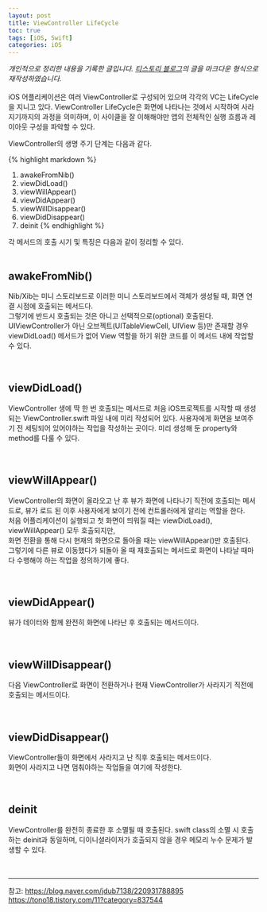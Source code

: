 ```yaml
---
layout: post
title: ViewController LifeCycle
toc: true
tags: [iOS, Swift]
categories: iOS
---
```

*개인적으로 정리한 내용을 기록한 글입니다. [티스토리 블로그](https://be-beee.tistory.com)의 글을 마크다운 형식으로 재작성하였습니다.* <br><br>
iOS 어플리케이션은 여러 ViewController로 구성되어 있으며 각각의 VC는 LifeCycle을 지니고 있다.
ViewController LifeCycle은 화면에 나타나는 것에서 시작하여 사라지기까지의 과정을 의미하며, 이 사이클을 잘 이해해야만 앱의 전체적인 실행 흐름과 레이아웃 구성을 파악할 수 있다.
 
ViewController의 생명 주기 단계는 다음과 같다.

{% highlight markdown %}
1. awakeFromNib()
2. viewDidLoad()
3. viewWillAppear()
4. viewDidAppear()
5. viewWillDisappear()
6. viewDidDisappear()
7. deinit
{% endhighlight %}
 
각 메서드의 호출 시기 및 특징은 다음과 같이 정리할 수 있다.
<br><br>

## awakeFromNib()
Nib/Xib는 미니 스토리보드로 이러한 미니 스토리보드에서 객체가 생성될 때, 화면 연결 시점에 호출되는 메서드다.<br>
그렇기에 반드시 호출되는 것은 아니고 선택적으로(optional) 호출된다. UIViewController가 아닌 오브젝트(UITableViewCell, UIView 등)만 존재할 경우 viewDidLoad() 메서드가 없어 View 역할을 하기 위한 코드를 이 메서드 내에 작업할 수 있다.
<br>
<br>
<br>
 
## viewDidLoad()
ViewController 생에 딱 한 번 호출되는 메서드로 처음 iOS프로젝트를 시작할 때 생성 되는 ViewController.swift 파일 내에 미리 작성되어 있다. 사용자에게 화면을 보여주기 전 세팅되어 있어야하는 작업을 작성하는 곳이다. 미리 생성해 둔 property와 method를 다룰 수 있다.
<br>
<br>
<br>
 
## viewWillAppear()
ViewController의 화면이 올라오고 난 후 뷰가 화면에 나타나기 직전에 호출되는 메서드로, 뷰가 로드 된 이후 사용자에게 보이기 전에 컨트롤러에게 알리는 역할을 한다.<br>
처음 어플리케이션이 실행되고 첫 화면이 띄워질 때는 viewDidLoad(), viewWillAppear() 모두 호출되지만, <br>
화면 전환을 통해 다시 현재의 화면으로 돌아올 때는 viewWillAppear()만 호출된다.<br>
그렇기에 다른 뷰로 이동했다가 되돌아 올 때 재호출되는 메서드로 화면이 나타날 때마다 수행해야 하는 작업을 정의하기에 좋다.
<br>
<br>
<br>
 
## viewDidAppear()
뷰가 데이터와 함께 완전히 화면에 나타난 후 호출되는 메서드이다.
<br>
<br>
<br>
 
## viewWillDisappear()
다음 ViewController로 화면이 전환하거나 현재 ViewController가 사라지기 직전에 호출되는 메서드이다.
<br>
<br>
<br>
 
## viewDidDisappear()
ViewController들이 화면에서 사라지고 난 직후 호출되는 메서드이다.<br>
화면이 사라지고 나면 멈춰야하는 작업들을 여기에 작성한다.
<br>
<br>
<br>
 
## deinit
ViewController를 완전히 종료한 후 소멸될 때 호출된다. swift class의 소멸 시 호출하는 deinit과 동일하며, 디이니셜라이저가 호출되지 않을 경우 메모리 누수 문제가 발생할 수 있다.
<br>
<br>
<br>


---
참고: https://blog.naver.com/jdub7138/220931788895 <br>
https://tono18.tistory.com/11?category=837544